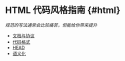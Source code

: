 # HTML 代码风格指南 {#html}

_规范的写法通常会比较痛苦，但能给你带来提升_

* [文档与协议](/html/doc.md)
* [代码格式](/html/format.md)
* [HEAD](/html/head.md)
* [语义化](/html/semantic.md)



